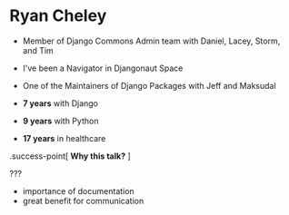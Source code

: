 # Ryan Cheley

* Member of Django Commons Admin team with Daniel, Lacey, Storm, and Tim

* I've been a Navigator in Djangonaut Space


* One of the Maintainers of Django Packages with Jeff and Maksudal

* **7 years** with Django

* **9 years** with Python

- **17 years** in healthcare


.success-point[
**Why this talk?**
]

???

- importance of documentation
- great benefit for communication
